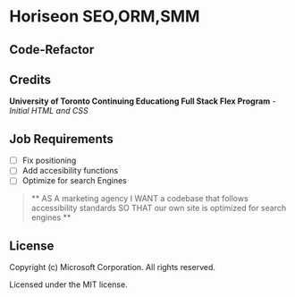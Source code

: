 # Horiseon SEO,ORM,SMM
## Code-Refactor


## Credits
**University of Toronto Continuing Educationg
Full Stack Flex Program** - *Initial HTML and CSS*



## Job Requirements

- [ ] Fix positioning 
- [ ] Add accesibility functions
- [ ] Optimize for search Engines

> ** AS A marketing agency
> I WANT a codebase that follows accessibility standards
> SO THAT our own site is optimized for search engines **

## License
Copyright (c) Microsoft Corporation. All rights reserved.

Licensed under the MIT license.